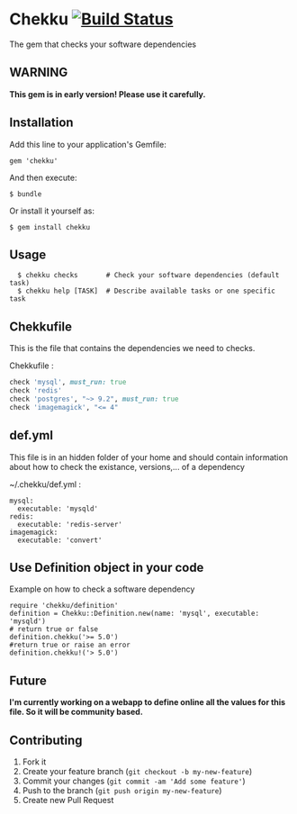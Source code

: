 # Chekku [![Build Status](https://secure.travis-ci.org/ys/chekku.png)](http://travis-ci.org/ys/chekku)
The gem that checks your software dependencies

## WARNING

**This gem is in early version! Please use it carefully.**

## Installation

Add this line to your application's Gemfile:

    gem 'chekku'

And then execute:

    $ bundle

Or install it yourself as:

    $ gem install chekku

## Usage

```
  $ chekku checks       # Check your software dependencies (default task)
  $ chekku help [TASK]  # Describe available tasks or one specific task
```

## Chekkufile

This is the file that contains the dependencies we need to checks.

Chekkufile :

```ruby
check 'mysql', must_run: true
check 'redis'
check 'postgres', "~> 9.2", must_run: true
check 'imagemagick', "<= 4"
```

## def.yml

This file is in an hidden folder of your home and should contain information about how to check the existance, versions,... of a dependency

~/.chekku/def.yml :

```
mysql:
  executable: 'mysqld'
redis:
  executable: 'redis-server'
imagemagick:
  executable: 'convert'
```

## Use Definition object in your code

Example on how to check a software dependency

```
require 'chekku/definition'
definition = Chekku::Definition.new(name: 'mysql', executable: 'mysqld')
# return true or false
definition.chekku('>= 5.0')
#return true or raise an error
definition.chekku!('> 5.0')
```

## Future

**I'm currently working on a webapp to define online all the values for this file. So it will be community based.**


## Contributing

1. Fork it
2. Create your feature branch (`git checkout -b my-new-feature`)
3. Commit your changes (`git commit -am 'Add some feature'`)
4. Push to the branch (`git push origin my-new-feature`)
5. Create new Pull Request
